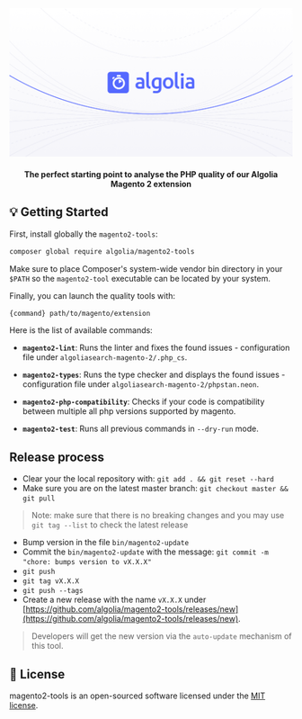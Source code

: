 <p align="center">
  <a href="https://www.algolia.com">
    <img alt="" src="https://raw.githubusercontent.com/algolia/algoliasearch-client-common/master/readme-banner.png" >
  </a>

  <h4 align="center">The perfect starting point to analyse the PHP quality of our Algolia Magento 2 extension</h4>
</p>

## 💡 Getting Started

First, install globally the `magento2-tools`:
```bash
composer global require algolia/magento2-tools
```

Make sure to place Composer's system-wide vendor bin directory in your `$PATH`
so the `magento2-tool` executable can be located by your system.

Finally, you can launch the quality tools with:
```bash
{command} path/to/magento/extension
```

Here is the list of available commands:

- **`magento2-lint`**: Runs the linter and fixes the found issues - configuration file under `algoliasearch-magento-2/.php_cs`.

- **`magento2-types`**: Runs the type checker and displays the found issues - configuration file under `algoliasearch-magento-2/phpstan.neon`.

- **`magento2-php-compatibility`**: Checks if your code is compatibility between multiple all php versions supported by magento.

- **`magento2-test`**: Runs all previous commands in `--dry-run` mode.

## Release process

- Clear your the local repository with: `git add . && git reset --hard`
- Make sure you are on the latest master branch: `git checkout master && git pull`
> Note: make sure that there is no breaking changes and you may use `git tag --list` to check the latest release
- Bump version in the file `bin/magento2-update`
- Commit the `bin/magento2-update` with the message: `git commit -m "chore: bumps version to vX.X.X"`
- `git push`
- `git tag vX.X.X`
- `git push --tags`
- Create a new release with the name `vX.X.X` under [https://github.com/algolia/magento2-tools/releases/new](https://github.com/algolia/magento2-tools/releases/new).

> Developers will get the new version via the `auto-update` mechanism of this tool.

## 📄 License

magento2-tools is an open-sourced software licensed under the [MIT license](LICENSE).
